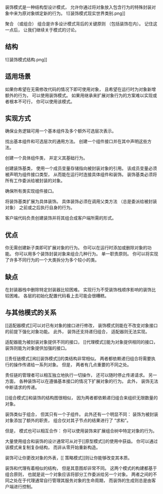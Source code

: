 装饰模式是一种结构型设计模式， 允许你通过将对象放入包含行为的特殊封装对象中来为原对象绑定新的行为。
![[装饰模式现实世界类别.png]]

聚合 （或组合） 组合是许多设计模式背后的关键原则 （包括装饰在内）。 记住这一点后， 让我们继续关于模式的讨论。
## 结构
![[装饰模式结构.png]]

## 适用场景
如果你希望在无需修改代码的情况下即可使用对象， 且希望在运行时为对象新增额外的行为， 可以使用装饰模式。
 如果用继承来扩展对象行为的方案难以实现或者根本不可行， 你可以使用该模式。
## 实现方式
确保业务逻辑可用一个基本组件及多个额外可选层次表示。

找出基本组件和可选层次的通用方法。 创建一个组件接口并在其中声明这些方法。

创建一个具体组件类， 并定义其基础行为。

创建装饰基类， 使用一个成员变量存储指向被封装对象的引用。 该成员变量必须被声明为组件接口类型， 从而能在运行时连接具体组件和装饰。 装饰基类必须将所有工作委派给被封装的对象。

确保所有类实现组件接口。

将装饰基类扩展为具体装饰。 具体装饰必须在调用父类方法 （总是委派给被封装对象） 之前或之后执行自身的行为。

客户端代码负责创建装饰并将其组合成客户端所需的形式。
## 优点
你无需创建新子类即可扩展对象的行为。
你可以在运行时添加或删除对象的功能。
你可以用多个装饰封装对象来组合几种行为。
单一职责原则。 你可以将实现了许多不同行为的一个大类拆分为多个较小的类。
## 缺点
在封装器栈中删除特定封装器比较困难。
实现行为不受装饰栈顺序影响的装饰比较困难。
各层的初始化配置代码看上去可能会很糟糕。
## 与其他模式的关系
[[适配器模式]]可以对已有对象的接口进行修改， 装饰模式则能在不改变对象接口的前提下强化对象功能。 此外， 装饰还支持递归组合， 适配器则无法实现。

适配器能为被封装对象提供不同的接口， [[代理模式]]能为对象提供相同的接口， 装饰则能为对象提供加强的接口。

[[责任链模式]]和[[装饰模式]]的类结构非常相似。 两者都依赖递归组合将需要执行的操作传递给一系列对象。 但是， 两者有几点重要的不同之处。

责任链的管理者可以相互独立地执行一切操作， 还可以随时停止传递请求。 另一方面， 各种装饰可以在遵循基本接口的情况下扩展对象的行为。 此外， 装饰无法中断请求的传递。

[[组合模式]]和装饰的结构图很相似， 因为两者都依赖递归组合来组织无限数量的对象。

装饰类似于组合， 但其只有一个子组件。 此外还有一个明显不同： 装饰为被封装对象添加了额外的职责， 组合仅对其子节点的结果进行了 “求和”。

但是， 模式也可以相互合作： 你可以使用装饰来扩展组合树中特定对象的行为。

大量使用组合和装饰的设计通常可从对于[[原型模式]]的使用中获益。 你可以通过该模式来复制复杂结构， 而非从零开始重新构造。

装饰可让你更改对象的外表，[[ 策略模式]]则让你能够改变其本质。

装饰和代理有着相似的结构， 但是其意图却非常不同。 这两个模式的构建都基于组合原则， 也就是说一个对象应该将部分工作委派给另一个对象。 两者之间的不同之处在于代理通常自行管理其服务对象的生命周期， 而装饰的生成则总是由客户端进行控制。